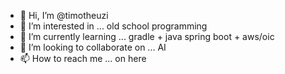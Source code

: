 - 👋 Hi, I’m @timotheuzi
- 👀 I’m interested in ... old school programming
- 🌱 I’m currently learning ... gradle + java spring boot + aws/oic
- 💞️ I’m looking to collaborate on ... AI
- 📫 How to reach me ... on here

<!---
timotheuzi/timotheuzi is a ✨ special ✨ repository because its `README.md` (this file) appears on your GitHub profile.
You can click the Preview link to take a look at your changes.
--->

